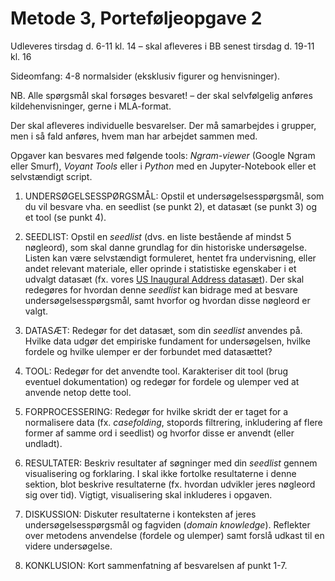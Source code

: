 # Metode 3, Porteføljeopgave 2 #

Udleveres tirsdag d. 6-11 kl. 14 – skal afleveres i BB senest tirsdag d. 19-11 kl. 16

Sideomfang: 4-8 normalsider (eksklusiv figurer og henvisninger).

NB. Alle spørgsmål skal forsøges besvaret! – der skal selvfølgelig anføres kildehenvisninger, gerne
i MLA-format.

Der skal afleveres individuelle besvarelser. Der må samarbejdes i grupper, men i så fald anføres,
hvem man har arbejdet sammen med.

Opgaver kan besvares med følgende tools: *Ngram-viewer* (Google Ngram eller Smurf), *Voyant Tools* eller i *Python* med en Jupyter-Notebook eller et selvstændigt script.

1. UNDERSØGELSESSPØRGSMÅL: Opstil et undersøgelsesspørgsmål, som du vil besvare vha. en seedlist (se punkt 2), et datasæt (se punkt 3) og et tool (se punkt 4).

2. SEEDLIST: Opstil en *seedlist* (dvs. en liste bestående af mindst 5 nøgleord), som skal danne grundlag for din historiske undersøgelse. Listen kan være selvstændigt formuleret, hentet fra undervisning, eller andet relevant materiale, eller oprinde i statistiske egenskaber i et udvalgt datasæt (fx. vores [US Inaugural Address datasæt](https://github.com/kln-courses/historical_informatics/tree/master/data/inaugural_address)). Der skal redegøres for hvordan denne *seedlist* kan bidrage med at besvare undersøgelsesspørgsmål, samt hvorfor og hvordan disse nøgleord er valgt.  

3. DATASÆT: Redegør for det datasæt, som din *seedlist* anvendes på. Hvilke data udgør det empiriske fundament for undersøgelsen, hvilke fordele og hvilke ulemper er der forbundet med datasættet?  

4. TOOL: Redegør for det anvendte tool. Karakteriser dit tool (brug eventuel dokumentation) og redegør for fordele og ulemper ved at anvende netop dette tool.

5. FORPROCESSERING: Redegør for hvilke skridt der er taget for a normalisere data (fx. *casefolding*, stopords filtrering, inkludering af flere former af samme ord i seedlist) og hvorfor disse er anvendt (eller undladt).

6. RESULTATER: Beskriv resultater af søgninger med din *seedlist* gennem visualisering og forklaring. I skal ikke fortolke resultaterne i denne sektion, blot beskrive resultaterne (fx. hvordan udvikler jeres nøgleord sig over tid). Vigtigt, visualisering skal inkluderes i opgaven.

7. DISKUSSION: Diskuter resultaterne i konteksten af jeres undersøgelsesspørgsmål og fagviden (*domain knowledge*). Reflekter over metodens anvendelse (fordele og ulemper) samt forslå udkast til en videre undersøgelse.  

8. KONKLUSION: Kort sammenfatning af besvarelsen af punkt 1-7.
